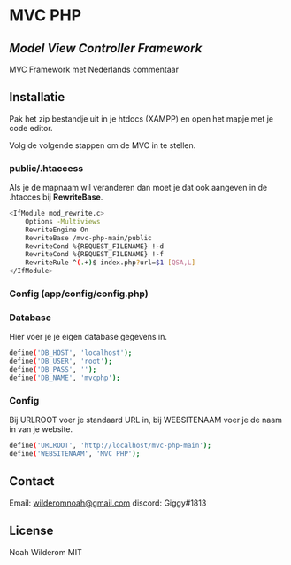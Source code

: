 # MVC PHP
## _Model View Controller Framework_

MVC Framework met Nederlands commentaar

## Installatie

Pak het zip bestandje uit in je htdocs (XAMPP) en open het mapje met je code editor.

Volg de volgende stappen om de MVC in te stellen.

### public/.htaccess
Als je de mapnaam wil veranderen dan moet je dat ook aangeven in de .htacces bij **RewriteBase**.
```sh
<IfModule mod_rewrite.c>
    Options -Multiviews
    RewriteEngine On
    RewriteBase /mvc-php-main/public
    RewriteCond %{REQUEST_FILENAME} !-d
    RewriteCond %{REQUEST_FILENAME} !-f
    RewriteRule ^(.+)$ index.php?url=$1 [QSA,L]
</IfModule>
```

### Config (app/config/config.php)
### Database
Hier voer je je eigen database gegevens in.
```sh
define('DB_HOST', 'localhost');
define('DB_USER', 'root');
define('DB_PASS', '');
define('DB_NAME', 'mvcphp');
```

### Config
Bij URLROOT voer je standaard URL in, bij WEBSITENAAM voer je de naam in van je website.
```sh
define('URLROOT', 'http://localhost/mvc-php-main');
define('WEBSITENAAM', 'MVC PHP');
```

## Contact
Email: wilderomnoah@gmail.com
discord: Giggy#1813

## License
Noah Wilderom
MIT